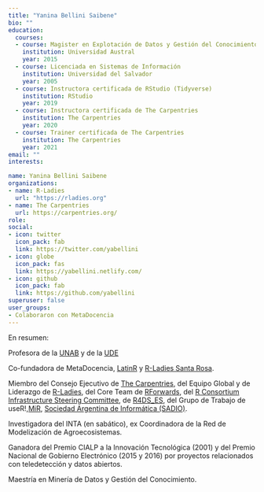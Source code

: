 ```yaml
---
title: "Yanina Bellini Saibene"
bio: ""
education:
  courses:
  - course: Magister en Explotación de Datos y Gestión del Conocimiento
    institution: Universidad Austral
    year: 2015
  - course: Licenciada en Sistemas de Información
    institution: Universidad del Salvador
    year: 2005
  - course: Instructora certificada de RStudio (Tidyverse)
    institution: RStudio
    year: 2019
  - course: Instructora certificada de The Carpentries 
    institution: The Carpentries
    year: 2020  
  - course: Trainer certificada de The Carpentries 
    institution: The Carpentries
    year: 2021    
email: ""
interests:

name: Yanina Bellini Saibene
organizations:
- name: R-Ladies
  url: "https://rladies.org"
- name: The Carpentries
  url: https://carpentries.org/
role:
social:
- icon: twitter
  icon_pack: fab
  link: https://twitter.com/yabellini
- icon: globe
  icon_pack: fas
  link: https://yabellini.netlify.com/
- icon: github
  icon_pack: fab
  link: https://github.com/yabellini
superuser: false
user_groups:
- Colaboraron con MetaDocencia
---
```


En resumen:

Profesora de la [UNAB](https://www.unab.edu.ar/) y de la [UDE](https://www.fca-ude.edu.uy/)

Co-fundadora de MetaDocencia, [LatinR](https://latin-r.com/) y [R-Ladies Santa Rosa](https://www.meetup.com/es/rladies-santa-rosa/).

Miembro del Consejo Ejecutivo de [The Carpentries](https://carpentries.org/), del Equipo Global y de Liderazgo de [R-Ladies](https://rladies.org/), del Core Team de [RForwards](https://forwards.github.io/), del [R Consortium Infrastructure Steering Committee](https://www.r-consortium.org/about/governance), de [R4DS_ES](https://github.com/cienciadedatos), del Grupo de Trabajo de useR!,[MiR](https://mircommunity.com), [Sociedad Argentina de Informática (SADIO)](https://www.sadio.org.ar/).

Investigadora del INTA (en sabático), ex Coordinadora de la Red de Modelización de Agroecosistemas.

Ganadora del Premio CIALP a la Innovación Tecnológica (2001) y del Premio Nacional de Gobierno Electrónico (2015 y 2016) por proyectos relacionados con teledetección y datos abiertos.

Maestría en Minería de Datos y Gestión del Conocimiento.
